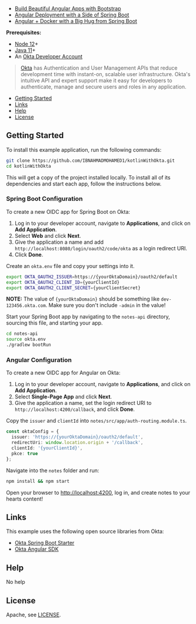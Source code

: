 - [Build Beautiful Angular Apps with Bootstrap](https://developer.okta.com/blog/2020/03/02/angular-bootstrap)
- [Angular Deployment with a Side of Spring Boot](https://developer.okta.com/blog/2020/05/29/angular-deployment)
- [Angular + Docker with a Big Hug from Spring Boot](https://developer.okta.com/blog/2020/06/17/angular-docker-spring-boot)

**Prerequisites:** 
* [Node 12](https://nodejs.org/)+
* [Java 11](https://adoptopenjdk.net/)+
* An [Okta Developer Account](https://developer.okta.com/signup/)

> [Okta](https://developer.okta.com/) has Authentication and User Management APIs that reduce development time with instant-on, scalable user infrastructure. Okta's intuitive API and expert support make it easy for developers to authenticate, manage and secure users and roles in any application.

* [Getting Started](#getting-started)
* [Links](#links)
* [Help](#help)
* [License](#license)

## Getting Started

To install this example application, run the following commands:

```bash
git clone https://github.com/IBNAHMADMOHAMED1/kotlinWithOkta.git
cd kotlinWithOkta
```

This will get a copy of the project installed locally. To install all of its dependencies and start each app, follow the instructions below.

### Spring Boot Configuration

To create a new OIDC app for Spring Boot on Okta:

1. Log in to your developer account, navigate to **Applications**, and click on **Add Application**.
2. Select **Web** and click **Next**. 
3. Give the application a name and add `http://localhost:8080/login/oauth2/code/okta` as a login redirect URI. 
4. Click **Done**.

Create an `okta.env` file and copy your settings into it.

```bash
export OKTA_OAUTH2_ISSUER=https://{yourOktaDomain}/oauth2/default
export OKTA_OAUTH2_CLIENT_ID={yourClientId}
export OKTA_OAUTH2_CLIENT_SECRET={yourClientSecret}
```

**NOTE:** The value of `{yourOktaDomain}` should be something like `dev-123456.okta.com`. Make sure you don't include `-admin` in the value!

Start your Spring Boot app by navigating to the `notes-api` directory, sourcing this file, and starting your app.

```bash
cd notes-api
source okta.env
./gradlew bootRun
```

### Angular Configuration

To create a new OIDC app for Angular on Okta:

1. Log in to your developer account, navigate to **Applications**, and click on **Add Application**.
3. Select **Single-Page App** and click **Next**. 
4. Give the application a name, set the login redirect URI to `http://localhost:4200/callback`, and click **Done**.

Copy the `issuer` and `clientId` into `notes/src/app/auth-routing.module.ts`.

```typescript
const oktaConfig = {
  issuer: 'https://{yourOktaDomain}/oauth2/default',
  redirectUri: window.location.origin + '/callback',
  clientId: '{yourClientId}',
  pkce: true
};
```

Navigate into the `notes` folder and run:
 
```bash
npm install && npm start
```

Open your browser to <http://localhost:4200>, log in, and create notes to your hearts content!

## Links

This example uses the following open source libraries from Okta:

* [Okta Spring Boot Starter](https://github.com/okta/okta-spring-boot)
* [Okta Angular SDK](https://github.com/okta/okta-oidc-js/tree/master/packages/okta-angular)

## Help

No help 

## License

Apache, see [LICENSE](LICENSE).
